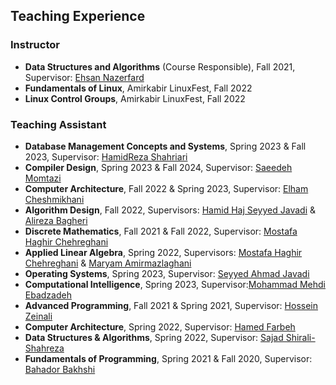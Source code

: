 <!-- ---
layout: page
permalink: /teaching/
title: teaching
description: Materials for courses you taught. Replace this text with your description.
nav: true
nav_order: 6
---

For now, this page is assumed to be a static description of your courses. You can convert it to a collection similar to `_projects/` so that you can have a dedicated page for each course.

Organize your courses by years, topics, or universities, however you like! -->

## Teaching Experience

### Instructor
- **Data Structures and Algorithms** (Course Responsible), Fall 2021, Supervisor: [Ehsan Nazerfard](https://aut.ac.ir/cv/2384/EHSAN-NAZERFARD?slc_lang=en&&cv=2384&mod=scv)
- **Fundamentals of Linux**, Amirkabir LinuxFest, Fall 2022
- **Linux Control Groups**, Amirkabir LinuxFest, Fall 2022

### Teaching Assistant
- **Database Management Concepts and Systems**, Spring 2023 & Fall 2023, Supervisor: [HamidReza Shahriari](https://aut.ac.ir/cv/2479/HamidReza-Shahriari?slc_lang=en&&cv=2479&mod=scv)
- **Compiler Design**, Spring 2023 & Fall 2024, Supervisor: [Saeedeh Momtazi](https://aut.ac.ir/cv/2345/SAEEDE-MOMTAZI)
- **Computer Architecture**, Fall 2022 & Spring 2023, Supervisor: [Elham Cheshmikhani](https://en.sbu.ac.ir/~e_cheshmikhani)
- **Algorithm Design**, Fall 2022, Supervisors: [Hamid Haj Seyyed Javadi](https://scholar.google.com/citations?user=E0pspwIAAAAJ&hl=en) & [Alireza Bagheri](https://aut.ac.ir/cv/2072/Alireza%20Bagheri)
- **Discrete Mathematics**, Fall 2021 & Fall 2022, Supervisor: [Mostafa Haghir Chehreghani](https://aut.ac.ir/cv/2350/Mostafa%20HaghirChehreghani)
- **Applied Linear Algebra**, Spring 2022, Supervisors: [Mostafa Haghir Chehreghani](https://aut.ac.ir/cv/2350/Mostafa%20HaghirChehreghani) & [Maryam Amirmazlaghani](https://aut.ac.ir/cv/2296/MARYAM%20AMIR%20MAZLAGHANI)
- **Operating Systems**, Spring 2023, Supervisor: [Seyyed Ahmad Javadi](https://aut.ac.ir/cv/21291/S.Ahmad%20Javadi)
- **Computational Intelligence**, Spring 2023, Supervisor:[Mohammad Mehdi Ebadzadeh](https://aut.ac.ir/cv/2130/Mohammad%20Mehdi%20Ebadzadeh)
- **Advanced Programming**, Fall 2021 & Spring 2021, Supervisor: [Hossein Zeinali](https://aut.ac.ir/cv/3031/Hossein%20Zeinali)
- **Computer Architecture**, Spring 2022, Supervisor: [Hamed Farbeh](https://aut.ac.ir/cv/2158/HAMED%20FARBEH)
- **Data Structures & Algorithms**, Spring 2022, Supervisor: [Sajad Shirali-Shahreza](https://sajad.shirali.ir/)
- **Fundamentals of Programming**, Spring 2021 & Fall 2020, Supervisor: [Bahador Bakhshi](https://de.linkedin.com/in/bahador-bakhshi)
